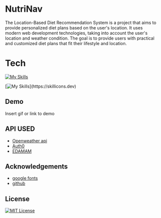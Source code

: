 
# NutriNav

The Location-Based Diet Recommendation System is a project that aims to provide personalized diet plans based on the user's location. It uses modern web development technologies, taking into account the user's location and weather condition. The goal is to provide users with practical and customized diet plans that fit their lifestyle and location.

# Tech
[![My Skills](https://skillicons.dev/icons?i=js,html,css,figma,bootstrap)](https://skillicons.dev)

[![My Skills](https://skillicons.dev/icons?i=python,flask,github,)](https://skillicons.dev)


## Demo

Insert gif or link to demo


## API USED
- [Openweather api](https://weatherstack.com/)
- [Auth0 ](https://auth0.com/)
- [EDAMAM](https://www.edamam.com/) 



## Acknowledgements

 - [google fonts](https://fonts.google.com/)
 - [github](https://github.com)
 


## License

[![MIT License](https://img.shields.io/badge/License-MIT-green.svg)](https://choosealicense.com/licenses/mit/)


